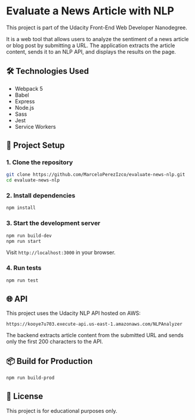 # Evaluate a News Article with NLP

This project is part of the Udacity Front-End Web Developer Nanodegree.

It is a web tool that allows users to analyze the sentiment of a news article or blog post by submitting a URL. The application extracts the article content, sends it to an NLP API, and displays the results on the page.

## 🛠 Technologies Used

-   Webpack 5
-   Babel
-   Express
-   Node.js
-   Sass
-   Jest
-   Service Workers

## 🚀 Project Setup

### 1. Clone the repository

```bash
git clone https://github.com/MarceloPerezIzco/evaluate-news-nlp.git
cd evaluate-news-nlp
```

### 2. Install dependencies

```bash
npm install
```

### 3. Start the development server

```bash
npm run build-dev
npm run start
```

Visit `http://localhost:3000` in your browser.

### 4. Run tests

```bash
npm run test
```

## 🌐 API

This project uses the Udacity NLP API hosted on AWS:

```
https://kooye7u703.execute-api.us-east-1.amazonaws.com/NLPAnalyzer
```

The backend extracts article content from the submitted URL and sends only the first 200 characters to the API.

## 📦 Build for Production

```bash
npm run build-prod
```

## 📝 License

This project is for educational purposes only.
